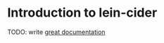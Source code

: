 # Introduction to lein-cider

TODO: write [great documentation](http://jacobian.org/writing/great-documentation/what-to-write/)
